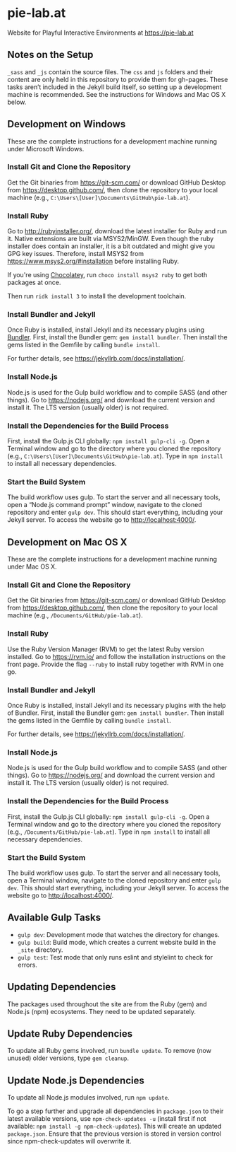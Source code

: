 # pie-lab.at

Website for Playful Interactive Environments at <https://pie-lab.at>

## Notes on the Setup

`_sass` and `_js` contain the source files. The `css` and `js` folders and their content are only held in this repository to provide them for gh-pages. These tasks aren’t included in the Jekyll build itself, so setting up a development machine is recommended. See the instructions for Windows and Mac OS X below.

## Development on Windows

These are the complete instructions for a development machine running under Microsoft Windows.

### Install Git and Clone the Repository

Get the Git binaries from <https://git-scm.com/> or download GitHub Desktop from <https://desktop.github.com/>, then clone the repository to your local machine (e.g., `C:\Users\[User]\Documents\GitHub\pie-lab.at`).

### Install Ruby

Go to <http://rubyinstaller.org/>, download the latest installer for Ruby and run it. Native extensions are built via MSYS2/MinGW. Even though the ruby installer does contain an installer, it is a bit outdated and might give you GPG key issues. Therefore, install MSYS2 from <https://www.msys2.org/#installation> before installing Ruby. 

If you're using [Chocolatey](https://chocolatey.org/), run `choco install msys2 ruby` to get both packages at once.

Then run `ridk install 3` to install the development toolchain.

### Install Bundler and Jekyll

Once Ruby is installed, install Jekyll and its necessary plugins using [Bundler](https://bundler.io/). First, install the Bundler gem: `gem install bundler`. Then install the gems listed in the Gemfile by calling `bundle install`. 

For further details, see <https://jekyllrb.com/docs/installation/>.

### Install Node.js

Node.js is used for the Gulp build workflow and to compile SASS (and other things). Go to <https://nodejs.org/> and download the current version and install it. The LTS version (usually older) is not required.

### Install the Dependencies for the Build Process

First, install the Gulp.js CLI globally: `npm install gulp-cli -g`.
Open a Terminal window and go to the directory where you cloned the repository (e.g., `C:\Users\[User]\Documents\GitHub\pie-lab.at`). Type in `npm install` to install all necessary dependencies.

### Start the Build System

The build workflow uses gulp. To start the server and all necessary tools, open a “Node.js command prompt” window, navigate to the cloned repository and enter `gulp dev`. This should start everything, including your Jekyll server. To access the website go to <http://localhost:4000/>. 

## Development on Mac OS X

These are the complete instructions for a development machine running under Mac OS X.

### Install Git and Clone the Repository

Get the Git binaries from <https://git-scm.com/> or download GitHub Desktop from <https://desktop.github.com/>, then clone the repository to your local machine (e.g., `/Documents/GitHub/pie-lab.at`).

### Install Ruby

Use the Ruby Version Manager (RVM) to get the latest Ruby version installed. Go to <https://rvm.io/> and follow the installation instructions on the front page. Provide the flag `--ruby` to install ruby together with RVM in one go.

### Install Bundler and Jekyll

Once Ruby is installed, install Jekyll and its necessary plugins with the help of Bundler. First, install the Bundler gem: `gem install bundler`. Then install the gems listed in the Gemfile by calling `bundle install`.

For further details, see <https://jekyllrb.com/docs/installation/>.

### Install Node.js

Node.js is used for the Gulp build workflow and to compile SASS (and other things). Go to <https://nodejs.org/> and download the current version and install it. The LTS version (usually older) is not required.

### Install the Dependencies for the Build Process

First, install the Gulp.js CLI globally: `npm install gulp-cli -g`.
Open a Terminal window and go to the directory where you cloned the repository (e.g., `/Documents/GitHub/pie-lab.at`). Type in `npm install` to install all necessary dependencies.

### Start the Build System

The build workflow uses gulp. To start the server and all necessary tools, open a Terminal window, navigate to the cloned repository and enter `gulp dev`. This should start everything, including your Jekyll server. To access the website go to <http://localhost:4000/>. 

## Available Gulp Tasks

* `gulp dev`: Development mode that watches the directory for changes.
* `gulp build`: Build mode, which creates a current website build in the `_site` directory.
* `gulp test`: Test mode that only runs eslint and stylelint to check for errors.

## Updating Dependencies

The packages used throughout the site are from the Ruby (gem) and Node.js (npm) ecosystems. They need to be updated separately.

## Update Ruby Dependencies

To update all Ruby gems involved, run `bundle update`. To remove (now unused) older versions, type `gem cleanup`.

## Update Node.js Dependencies

To update all Node.js modules involved, run `npm update`.

To go a step further and upgrade all dependencies in `package.json` to their latest available versions, use `npm-check-updates -u` (install first if not available: `npm install -g npm-check-updates`). This will create an updated `package.json`. Ensure that the previous version is stored in version control since npm-check-updates will overwrite it.
